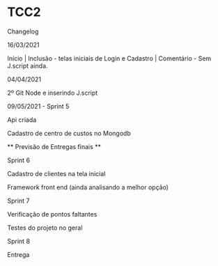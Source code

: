 # TCC2

Changelog

16/03/2021

Início |
Inclusão - telas iniciais de Login e Cadastro |
Comentário - Sem J.script ainda.

04/04/2021

2º Git
Node e inserindo J.script


09/05/2021 - Sprint 5

Api criada

Cadastro de centro de custos no Mongodb

** Previsão de Entregas finais **

Sprint 6 

Cadastro de clientes na tela inicial

Framework front end (ainda analisando a melhor opção)

Sprint 7

Verificação de pontos faltantes

Testes do projeto no geral


Sprint 8 

Entrega

